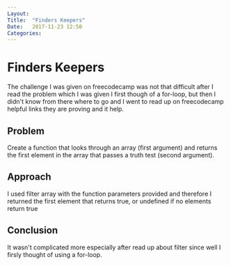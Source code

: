 ```yaml
---
Layout: 
Title:  "Finders Keepers"
Date:   2017-11-23 12:50
Categories: 
---
```


# Finders Keepers

The challenge I was given on freecodecamp was not that difficult after I read the problem which I was given I first though of a for-loop,
but then I didn't know from there where to go and I went to read up on freecodecamp helpful links they are proving and it help. 

## Problem

Create a function that looks through an array (first argument) and returns the first element in the array that passes a truth test (second argument).

## Approach

I used filter array with the function parameters provided and therefore I returned the first element that returns true, or undefined if no elements return true

## Conclusion

It wasn't complicated more especially after read up about filter since well I firsly thought of using a for-loop. 